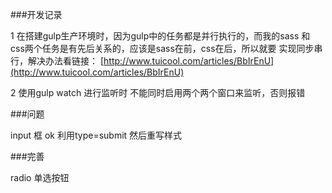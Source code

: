 ###开发记录

1  在搭建gulp生产环境时，因为gulp中的任务都是并行执行的，而我的sass  和 css两个任务是有先后关系的，应该是sass在前，css在后，所以就要
实现同步串行，解决办法看链接：
[http://www.tuicool.com/articles/BbIrEnU](http://www.tuicool.com/articles/BbIrEnU)

2 使用gulp  watch 进行监听时  不能同时启用两个两个窗口来监听，否则报错





###问题

input 框   ok   利用type=submit  然后重写样式





###完善

radio 单选按钮




